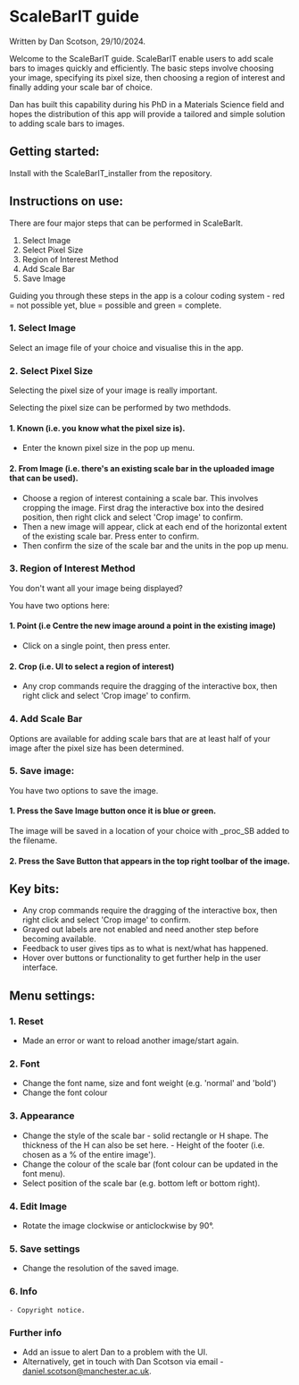 # ScaleBarIT guide

Written by Dan Scotson, 29/10/2024.

Welcome to the ScaleBarIT guide. ScaleBarIT enable users to add scale bars to images quickly and efficiently. The basic steps involve choosing your image, specifying its pixel size, then choosing a region of interest and finally adding your scale bar of choice.

Dan has built this capability during his PhD in a Materials Science field and hopes the distribution of this app will provide a tailored and simple solution to adding scale bars to images.

## Getting started:
Install with the ScaleBarIT_installer from the repository.

## Instructions on use:

There are four major steps that can be performed in ScaleBarIt.
1. Select Image
2. Select Pixel Size
3. Region of Interest Method
4. Add Scale Bar
5. Save Image

Guiding you through these steps in the app is a colour coding system - red = not possible yet, blue = possible and green = complete.

### 1. Select Image
Select an image file of your choice and visualise this in the app.

### 2. Select Pixel Size
Selecting the pixel size of your image is really important.

Selecting the pixel size can be performed by two methdods.
#### 1. Known (i.e. you know what the pixel size is).
- Enter the known pixel size in the pop up menu.
#### 2. From Image (i.e. there's an existing scale bar in the uploaded image that can be used).
- Choose a region of interest containing a scale bar. This involves cropping the image. First drag the interactive box into the desired position, then right click and select 'Crop image' to confirm.
- Then a new image will appear, click at each end of the horizontal extent of the existing scale bar. Press enter to confirm.
- Then confirm the size of the scale bar and the units in the pop up menu.

  
### 3. Region of Interest Method
You don't want all your image being displayed?

You have two options here:
#### 1. Point (i.e Centre the new image around a point in the existing image)
   - Click on a single point, then press enter.
#### 2. Crop (i.e. UI to select a region of interest)
- Any crop commands require the dragging of the interactive box, then right click and select 'Crop image' to confirm.

### 4. Add Scale Bar

Options are available for adding scale bars that are at least half of your image after the pixel size has been determined.

### 5. Save image:
You have two options to save the image.
#### 1. Press the Save Image button once it is blue or green.
   
   The image will be saved in a location of your choice with _proc_SB added to the filename.

#### 2. Press the Save Button that appears in the top right toolbar of the image.

## Key bits:
+ Any crop commands require the dragging of the interactive box, then right click and select 'Crop image' to confirm.
+ Grayed out labels are not enabled and need another step before becoming available.
+ Feedback to user gives tips as to what is next/what has happened.
+ Hover over buttons or functionality to get further help in the user interface.

## Menu settings:
### 1. Reset
  - Made an error or want to reload another image/start again.
### 2. Font
  - Change the font name, size and font weight (e.g. 'normal' and 'bold')
  - Change the font colour
### 3. Appearance
   - Change the style of the scale bar - solid rectangle or H shape. The thickness of the H can also be set here.
    - Height of the footer (i.e. chosen as a % of the entire image').
   - Change the colour of the scale bar (font colour can be updated in the font menu).
- Select position of the scale bar (e.g. bottom left or bottom right).
 ###  4. Edit Image
  - Rotate the image clockwise or anticlockwise by 90°.
  ### 5. Save settings
  - Change the resolution of the saved image.
 ### 6. Info
    - Copyright notice.
 


### Further info
- Add an issue to alert Dan to a problem with the UI.
- Alternatively, get in touch with Dan Scotson via email - daniel.scotson@manchester.ac.uk.
